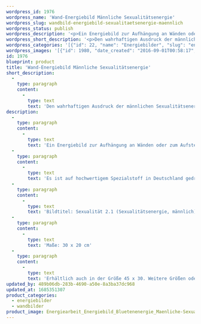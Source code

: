 ```yaml
---
wordpress_id: 1976
wordpress_name: 'Wand-Energiebild Männliche Sexualitätsenergie'
wordpress_slug: wandbild-energiebild-sexualitaetsenergie-maennlich
wordpress_status: publish
wordpress_description: '<p>Ein Energiebild zur Aufhängung an Wänden oder zum Aufstellen im Raum mit einem aktivierbaren Schwingungsfeld zu: Sexualitätsenergie – Mannsein – Schaffenskraft – Ausdruck: Die männliche Sexualitätsenergie in ihrer wahrhaftigen Ausdrucksweise intensivieren.</p><p>Es ist auf hochwertigem Spezialstoff in Deutschland gedruckt und sorgfältig in Handarbeit auf Holzkeilrahmen aufgezogen. Laut Herstellerangaben ist der farbintensive Druck 70 Jahre lichtecht, waschbar und in einem umweltorientierten Verfahren hergestellt. Der Oberstoff ist mit einer Spezialbeschichtung unterfüttert, so dass, bei Aufhängung an der Wand, der rückseitige Holzrahmen auch bei hellen Farben unsichtbar ist.</p><p>Bildtitel: Sexualität 2.1 (Sexualitätsenergie, männlich). Reihe: Sexualität</p><p>Maße: 30 x 20 cm</p><p>Erhältlich auch in der Größe 45 x 30. Weitere Größen oder andere Seitenverhältnisse, sind bis 200 cm individuell für Sie innerhalb weniger Tage herstellbar. Bitte kontaktieren Sie uns hierfür unter <a href="mailto:info@elvedenverlag.de">info@elvedenverlag.de</a>.</p><p><a href="https://my.feenbaum.de/anwendung-energie-wandbilder/">Anwendungshinweise</a>      <a href="https://my.feenbaum.de/produktinformation-wandbilder/">Produktinformationen</a></p>'
wordpress_short_description: '<p>Den wahrhaftigen Ausdruck der männlichen Sexualitätsenergie intensivieren</p>'
wordpress_categories: '[{"id": 22, "name": "Energiebilder", "slug": "energiebilder"}, {"id": 24, "name": "Wandbilder", "slug": "wandbilder"}]'
wordpress_images: '[{"id": 1980, "date_created": "2016-09-01T00:58:17", "date_created_gmt": "2016-08-31T20:58:17", "date_modified": "2016-09-01T00:58:17", "date_modified_gmt": "2016-08-31T20:58:17", "src": "https://my.feenbaum.de/wp-content/uploads/2016/09/Energiearbeit_Energiebild_Bluetenenergie_Maenliche-Sexualitaet_Muenchen_8x8-W.jpg", "name": "Energiearbeit_Energiebild_Bluetenenergie_Maenliche-Sexualitaet_Muenchen_8x8-W", "alt": ""}]'
id: 1976
blueprint: product
title: 'Wand-Energiebild Männliche Sexualitätsenergie'
short_description:
  -
    type: paragraph
    content:
      -
        type: text
        text: 'Den wahrhaftigen Ausdruck der männlichen Sexualitätsenergie intensivieren'
description:
  -
    type: paragraph
    content:
      -
        type: text
        text: 'Ein Energiebild zur Aufhängung an Wänden oder zum Aufstellen im Raum mit einem aktivierbaren Schwingungsfeld zu: Sexualitätsenergie – Mannsein – Schaffenskraft – Ausdruck: Die männliche Sexualitätsenergie in ihrer wahrhaftigen Ausdrucksweise intensivieren.'
  -
    type: paragraph
    content:
      -
        type: text
        text: 'Es ist auf hochwertigem Spezialstoff in Deutschland gedruckt und sorgfältig in Handarbeit auf Holzkeilrahmen aufgezogen. Laut Herstellerangaben ist der farbintensive Druck 70 Jahre lichtecht, waschbar und in einem umweltorientierten Verfahren hergestellt. Der Oberstoff ist mit einer Spezialbeschichtung unterfüttert, so dass, bei Aufhängung an der Wand, der rückseitige Holzrahmen auch bei hellen Farben unsichtbar ist.'
  -
    type: paragraph
    content:
      -
        type: text
        text: 'Bildtitel: Sexualität 2.1 (Sexualitätsenergie, männlich). Reihe: Sexualität'
  -
    type: paragraph
    content:
      -
        type: text
        text: 'Maße: 30 x 20 cm'
  -
    type: paragraph
    content:
      -
        type: text
        text: 'Erhältlich auch in der Größe 45 x 30. Weitere Größen oder andere Seitenverhältnisse, sind bis 200 cm individuell für Sie innerhalb weniger Tage herstellbar. Bitte kontaktieren Sie uns hierfür unter info@elvedenverlag.de.'
updated_by: 489b06db-283b-4690-a50e-8a3ba37dc968
updated_at: 1685351307
product_categories:
  - energiebilder
  - wandbilder
product_image: Energiearbeit_Energiebild_Bluetenenergie_Maenliche-Sexualitaet_Muenchen_8x8-W.jpg
---
```

